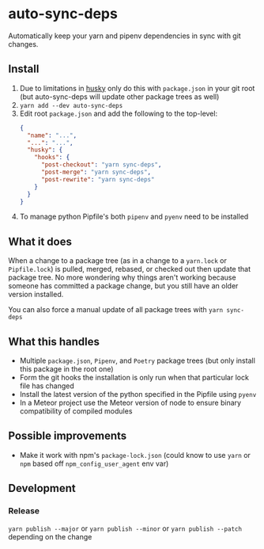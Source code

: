 # auto-sync-deps

Automatically keep your yarn and pipenv dependencies in sync with git changes.

## Install

1. Due to limitations in [husky](https://github.com/typicode/husky/blob/next/DOCS.md)
   only do this with `package.json` in your git root (but auto-sync-deps will update other package trees as well)
2. `yarn add --dev auto-sync-deps`
3. Edit root `package.json` and add the following to the top-level:
   ```json
   {
     "name": "...",
     "...": "...",
     "husky": {
       "hooks": {
         "post-checkout": "yarn sync-deps",
         "post-merge": "yarn sync-deps",
         "post-rewrite": "yarn sync-deps"
       }
     }
   }
   ```
4. To manage python Pipfile's both `pipenv` and `pyenv` need to be installed

## What it does

When a change to a package tree (as in a change to a `yarn.lock` or `Pipfile.lock`)
is pulled, merged, rebased, or checked out then update that package tree.
No more wondering why things aren't working because someone has
committed a package change, but you still have an older version installed.

You can also force a manual update of all package trees with `yarn sync-deps`

## What this handles

- Multiple `package.json`, `Pipenv`, and `Poetry` package trees (but only install this package
  in the root one)
- Form the git hooks the installation is only run when that particular lock file has changed
- Install the latest version of the python specified in the Pipfile using `pyenv`
- In a Meteor project use the Meteor version of node to ensure binary compatibility of compiled modules

## Possible improvements

- Make it work with npm's `package-lock.json` (could know to use `yarn`
  or `npm` based off `npm_config_user_agent` env var)

## Development

### Release

`yarn publish --major` or `yarn publish --minor` or `yarn publish --patch` depending on the change 
